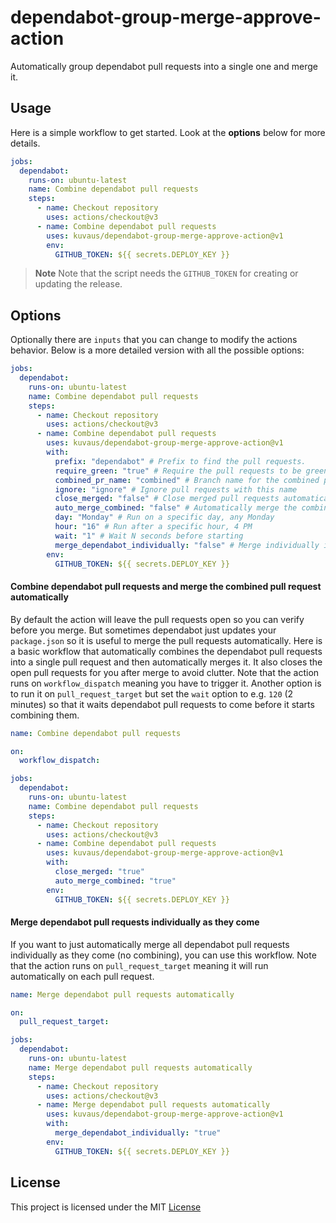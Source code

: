 # dependabot-group-merge-approve-action

Automatically group dependabot pull requests into a single one and merge it.

## Usage

Here is a simple workflow to get started. Look at the **options** below for more details.

```yaml
jobs:
  dependabot:
    runs-on: ubuntu-latest
    name: Combine dependabot pull requests
    steps:
      - name: Checkout repository
        uses: actions/checkout@v3
      - name: Combine dependabot pull requests
        uses: kuvaus/dependabot-group-merge-approve-action@v1
        env:
          GITHUB_TOKEN: ${{ secrets.DEPLOY_KEY }}
```



> **Note**
>  Note that the script needs the `GITHUB_TOKEN` for creating or updating the release.

## Options

Optionally there are `inputs` that you can change to modify the actions behavior. Below is a more detailed version with all the possible options:

```yaml
jobs:
  dependabot:
    runs-on: ubuntu-latest
    name: Combine dependabot pull requests
    steps:
      - name: Checkout repository
        uses: actions/checkout@v3
      - name: Combine dependabot pull requests
        uses: kuvaus/dependabot-group-merge-approve-action@v1
        with:
          prefix: "dependabot" # Prefix to find the pull requests.
          require_green: "true" # Require the pull requests to be green
          combined_pr_name: "combined" # Branch name for the combined pull request
          ignore: "ignore" # Ignore pull requests with this name
          close_merged: "false" # Close merged pull requests automatically
          auto_merge_combined: "false" # Automatically merge the combined pull request
          day: "Monday" # Run on a specific day, any Monday
          hour: "16" # Run after a specific hour, 4 PM
          wait: "1" # Wait N seconds before starting
          merge_dependabot_individually: "false" # Merge individually instead of combining
        env:
          GITHUB_TOKEN: ${{ secrets.DEPLOY_KEY }}
```
#### Combine dependabot pull requests and merge the combined pull request automatically

By default the action will leave the pull requests open so you can verify before you merge. But sometimes dependabot just updates your `package.json` so it is useful to merge the pull requests automatically. Here is a basic workflow that automatically combines the dependabot pull requests into a single pull request and then automatically merges it. It also closes the open pull requests for you after merge to avoid clutter. Note that the action runs on `workflow_dispatch` meaning you have to trigger it. Another option is to run it on  `pull_request_target` but set the `wait` option to e.g. `120` (2 minutes) so that it waits dependabot pull requests to come before it starts combining them.

```yaml
name: Combine dependabot pull requests

on:
  workflow_dispatch:

jobs:
  dependabot:
    runs-on: ubuntu-latest
    name: Combine dependabot pull requests
    steps:
      - name: Checkout repository
        uses: actions/checkout@v3
      - name: Combine dependabot pull requests
        uses: kuvaus/dependabot-group-merge-approve-action@v1
        with:
          close_merged: "true"
          auto_merge_combined: "true"
        env:
          GITHUB_TOKEN: ${{ secrets.DEPLOY_KEY }}
```

#### Merge dependabot pull requests individually as they come

If you want to just automatically merge all dependabot pull requests individually as they come  (no combining), you can use this workflow. Note that the action runs on `pull_request_target` meaning it will run automatically on each pull request.



```yaml
name: Merge dependabot pull requests automatically

on:
  pull_request_target:

jobs:
  dependabot:
    runs-on: ubuntu-latest
    name: Merge dependabot pull requests automatically
    steps:
      - name: Checkout repository
        uses: actions/checkout@v3
      - name: Merge dependabot pull requests automatically
        uses: kuvaus/dependabot-group-merge-approve-action@v1
        with:
          merge_dependabot_individually: "true"
        env:
          GITHUB_TOKEN: ${{ secrets.DEPLOY_KEY }}
```


## License

This project is licensed under the MIT [License](https://github.com/kuvaus/dependabot-group-merge-approve-action/blob/main/LICENSE)
